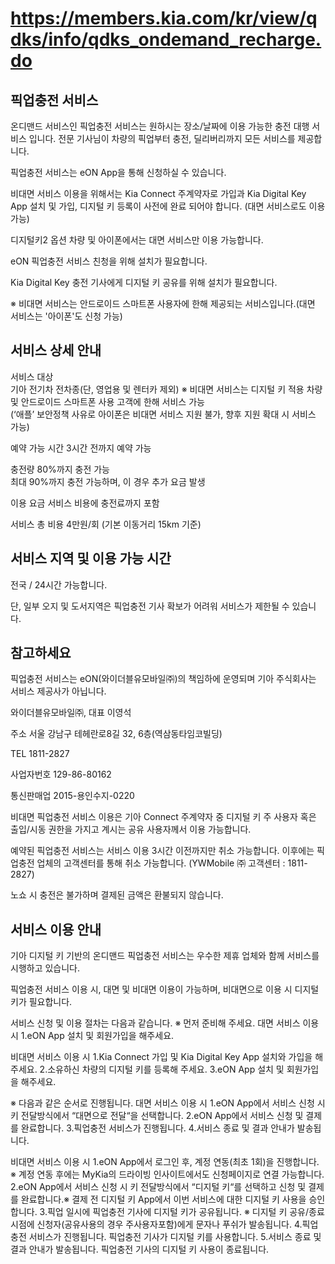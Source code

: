 # https://members.kia.com/kr/view/qdks/info/qdks_ondemand_recharge.do

## 픽업충전 서비스

온디맨드 서비스인 픽업충전 서비스는 원하시는 장소/날짜에 이용 가능한 충전 대행 서비스 입니다.
전문 기사님이 차량의 픽업부터 충전, 딜리버리까지 모든 서비스를 제공합니다.

픽업충전 서비스는 eON App을 통해 신청하실 수 있습니다.

비대면 서비스 이용을 위해서는 Kia Connect 주계약자로 가입과 Kia Digital Key App 설치 및 가입, 디지털 키 등록이 사전에 완료 되어야 합니다. (대면 서비스로도 이용 가능)

디지털키2 옵션 차량 및 아이폰에서는 대면 서비스만 이용 가능합니다.

eON
픽업충전 서비스 친청을 위해 설치가 필요합니다.

Kia Digital Key
충전 기사에게 디지털 키 공유를 위해 설치가 필요합니다.

※ 비대면 서비스는 안드로이드 스마트폰 사용자에 한해 제공되는 서비스입니다.(대면 서비스는 '아이폰'도 신청 가능)

## 서비스 상세 안내

서비스 대상  
기아 전기차 전차종(단, 영업용 및 렌터카 제외)
※ 비대면 서비스는 디지털 키 적용 차량 및 안드로이드 스마트폰 사용 고객에 한해 서비스 가능   
(‘애플’ 보안정책 사유로 아이폰은 비대면 서비스 지원 불가, 향후 지원 확대 시 서비스 가능)

예약 가능 시간
3시간 전까지 예약 가능

충전량
80%까지 충전 가능   
최대 90%까지 충전 가능하며, 이 경우 추가 요금 발생

이용 요금
서비스 비용에 충전료까지 포함   

서비스 총 비용 4만원/회 (기본 이동거리 15km 기준)

## 서비스 지역 및 이용 가능 시간

전국 / 24시간 가능합니다.

단, 일부 오지 및 도서지역은 픽업충전 기사 확보가 어려워 서비스가 제한될 수 있습니다.

## 참고하세요

픽업충전 서비스는 eON(와이더블유모바일㈜)의 책임하에 운영되며 기아 주식회사는 서비스 제공사가 아닙니다.

와이더블유모바일㈜, 대표
이영석

주소
서울 강남구 테헤란로8길 32, 6층(역삼동타임코빌딩)

TEL
1811-2827

사업자번호
129-86-80162

통신판매업
2015-용인수지-0220

비대면 픽업충전 서비스 이용은 기아 Connect 주계약자 중 디지털 키 주 사용자 혹은 출입/시동 권한을 가지고 계시는 공유 사용자께서 이용 가능합니다.

예약된 픽업충전 서비스는 서비스 이용 3시간 이전까지만 취소 가능합니다. 이후에는 픽업충전 업체의 고객센터를 통해 취소 가능합니다. (YWMobile ㈜ 고객센터 : 1811-2827)

노쇼 시 충전은 불가하며 결제된 금액은 환불되지 않습니다.

## 서비스 이용 안내

기아 디지털 키 기반의 온디맨드 픽업충전 서비스는 우수한 제휴 업체와 함께 서비스를 시행하고 있습니다.

픽업충전 서비스 이용 시, 대면 및 비대면 이용이 가능하며, 비대면으로 이용 시 디지털 키가 필요합니다.

서비스 신청 및 이용 절차는 다음과 같습니다.
※ 먼저 준비해 주세요.
대면 서비스 이용 시
1.eON App 설치 및 회원가입을 해주세요.

비대면 서비스 이용 시
1.Kia Connect 가입 및 Kia Digital Key App 설치와 가입을 해주세요.
2.소유하신 차량의 디지털 키를 등록해 주세요.
3.eON App 설치 및 회원가입을 해주세요.

※ 다음과 같은 순서로 진행됩니다.
대면 서비스 이용 시
1.eON App에서 서비스 신청 시 키 전달방식에서 “대면으로 전달“을 선택합니다.
2.eON App에서 서비스 신청 및 결제를 완료합니다.
3.픽업충전 서비스가 진행됩니다.
4.서비스 종료 및 결과 안내가 발송됩니다.

비대면 서비스 이용 시
1.eON App에서 로그인 후, 계정 연동(최초 1회)을 진행합니다. ※ 계정 연동 후에는 MyKia의 드라이빙 인사이트에서도 신청페이지로 연결 가능합니다.
2.eON App에서 서비스 신청 시 키 전달방식에서 “디지털 키“를 선택하고 신청 및 결제를 완료합니다.※ 결제 전 디지털 키 App에서 이번 서비스에 대한 디지털 키 사용을 승인합니다.
3.픽업 일시에 픽업충전 기사에 디지털 키가 공유됩니다. ※ 디지털 키 공유/종료시점에 신청자(공유사용의 경우 주사용자포함)에게 문자나 푸쉬가 발송됩니다.
4.픽업충전 서비스가 진행됩니다. 픽업충전 기사가 디지털 키를 사용합니다.
5.서비스 종료 및 결과 안내가 발송됩니다. 픽업충전 기사의 디지털 키 사용이 종료됩니다.